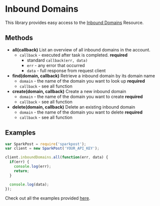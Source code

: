 # Inbound Domains

This library provides easy access to the [Inbound Domains](https://developers.sparkpost.com/api#/reference/inbound-domains/) Resource.

## Methods
* **all(callback)**
  List an overview of all inbound domains in the account.
  * `callback` - executed after task is completed. **required**
    * standard `callback(err, data)`
    * `err` - any error that occurred
    * `data` - full response from request client
* **find(domain, callback)**
  Retrieve a inbound domain by its domain name
  * `domain` - the name of the domain you want to look up **required**
  * `callback` - see all function
* **create(domain, callback)**
  Create a new inbound domain
  * `domain` - the name of the domain you want to create **required**
  * `callback` - see all function
* **delete(domain, callback)**
  Delete an existing inbound domain
  * `domain` - the name of the domain you want to delete **required**
  * `callback` - see all function

## Examples

```js
var SparkPost = require('sparkpost');
var client = new SparkPost('YOUR_API_KEY');

client.inboundDomains.all(function(err, data) {
  if(err) {
    console.log(err);
    return;
  }

  console.log(data);
});

```

Check out all the examples provided [here](/examples/inboundDomains).
